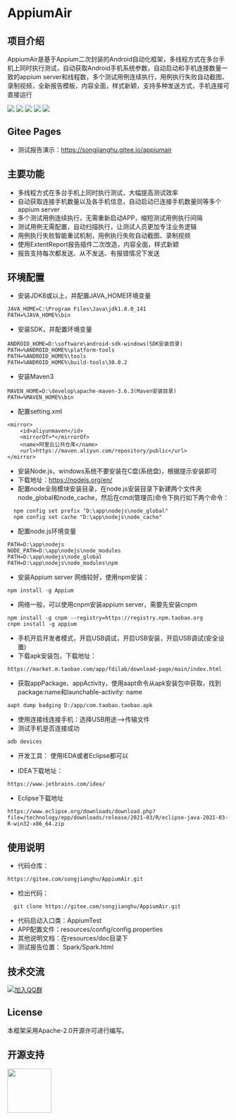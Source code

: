 # AppiumAir

## 项目介绍
AppiumAir是基于Appium二次封装的Android自动化框架，多线程方式在多台手机上同时执行测试，自动获取Android手机系统参数，自动启动和手机连接数量一致的appium server和线程数，多个测试用例连续执行，用例执行失败自动截图、录制视频，全新报告模板，内容全面，样式新颖，支持多种发送方式，手机连接可直接运行

[![](https://img.shields.io/badge/RELEASE-v3.0-red.svg)](https://gitee.com/songjianghu/AppiumAir.git)
[![](https://img.shields.io/badge/RELEASE-v2.0-blue.svg)](https://gitee.com/songjianghu/AppiumAir.git)
[![](https://img.shields.io/badge/RELEASE-v1.0-blue.svg)](https://gitee.com/songjianghu/AppiumAir.git)
![](https://img.shields.io/badge/JDK-1.8+-green.svg)
![](https://img.shields.io/badge/License-Apache%202.0-green.svg)

## Gitee Pages
- 测试报告演示：https://songjianghu.gitee.io/appiumair

## 主要功能
- 多线程方式在多台手机上同时执行测试，大幅提高测试效率
- 自动获取连接手机数量以及各手机信息，自动启动已连接手机数量同等多个appium server
- 多个测试用例连续执行，无需重新启动APP，缩短测试用例执行间隔
- 测试用例无需配置，自动扫描执行，让测试人员更加专注业务逻辑
- 用例执行失败智能重试机制，用例执行失败自动截图、录制视频
- 使用ExtentReport报告插件二次改造，内容全面，样式新颖
- 报告支持每次都发送、从不发送、有报错情况下发送

## 环境配置
- 安装JDK8或以上，并配置JAVA_HOME环境变量
```
JAVA_HOME=C:\Program Files\Java\jdk1.8.0_141
PATH=%JAVA_HOME%\bin
```
- 安装SDK，并配置环境变量
```
ANDROID_HOME=D:\software\android-sdk-windows(SDK安装目录)
PATH=%ANDROID_HOME%\platform-tools
PATH=%ANDROID_HOME%\tools
PATH=%ANDROID_HOME%\build-tools\30.0.2
```

- 安装Maven3
```
MAVEN_HOME=D:\develop\apache-maven-3.6.3(Maven安装目录)
PATH=%MAVEN_HOME%\bin
```

- 配置setting.xml
```
<mirror>
    <id>aliyunmaven</id>
    <mirrorOf>*</mirrorOf>
    <name>阿里云公共仓库</name>
    <url>https://maven.aliyun.com/repository/public</url>
</mirror>
```

- 安装Node.js，windows系统不要安装在C盘(系统盘)，根据提示安装即可
- 下载地址：https://nodejs.org/en/
- 配置node全局模块安装目录，在node.js安装目录下新建两个文件夹node_global和node_cache，然后在cmd(管理员)命令下执行如下两个命令：
```
  npm config set prefix "D:\app\nodejs\node_global"
  npm config set cache "D:\app\nodejs\node_cache"
```

- 配置node.js环境变量
```
PATH=D:\app\nodejs
NODE_PATH=D:\app\nodejs\node_modules
PATH=D:\app\nodejs\node_global
PATH=D:\app\nodejs\node_modules\npm
```
- 安装Appium server
  网络较好，使用npm安装：
```  
npm install -g Appium
```
- 网络一般，可以使用cnpm安装appium server，需要先安装cnpm
```
npm install -g cnpm --registry=https://registry.npm.taobao.org
cnpm install -g appium
```

- 手机开启开发者模式，开启USB调试，开启USB安装，开启USB调试(安全设置)
- 下载apk安装包，下载地址：
```
https://market.m.taobao.com/app/fdilab/download-page/main/index.html
```
- 获取appPackage、appActivity，使用aapt命令从apk安装包中获取，找到package:name和launchable-activity: name
```  
aapt dump badging D:/app/com.taobao.taobao.apk
```

- 使用连接线连接手机：选择USB用途-->传输文件
- 测试手机是否连接成功
```
adb devices
```

- 开发工具： 使用IEDA或者Eclipse都可以

- IDEA下载地址：
```
https://www.jetbrains.com/idea/
```
- Eclipse下载地址
```
https://www.eclipse.org/downloads/download.php?file=/technology/epp/downloads/release/2021-03/R/eclipse-java-2021-03-R-win32-x86_64.zip
```

## 使用说明
- 代码仓库：
```
https://gitee.com/songjianghu/AppiumAir.git
```
- 检出代码： 
```
  git clone https://gitee.com/songjianghu/AppiumAir.git
```
- 代码启动入口类：AppiumTest
- APP配置文件：resources/config/config.properties
- 其他说明文档：在resources/doc目录下
- 测试报告位置： Spark/Spark.html

## 技术交流
[![加入QQ群](https://img.shields.io/badge/QQ群:AppiumAir-774757006-blue.svg)](https://qm.qq.com/cgi-bin/qm/qr?k=VLN_IPf76i_rfgzXOMhDc81xa7TrqFbz&jump_from=webapi)  

## License

本框架采用Apache-2.0开源许可进行编写。

## 开源支持

<a href="https://www.songjianghu.com"><img src="https://images.gitee.com/uploads/images/2020/0406/220236_f5275c90_5531506.png" width="100" heith="100"/></a>
